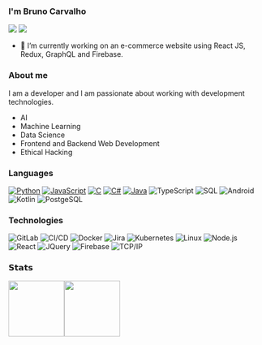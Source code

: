 ### I'm Bruno Carvalho
[![](https://vistr.dev/badge?repo=brnu0&corners=square)](https://github.com/brnuo/vistr.dev)
[![](https://img.shields.io/badge/-@brnu0-%23181717?style=flat-square&logo=github)](https://github.com/brnuo)

- 🔭 I’m currently working on an e-commerce website using React JS, Redux, GraphQL and Firebase.

### About me
I am a developer and I am passionate about working with development technologies.
* AI
* Machine Learning
* Data Science
* Frontend and Backend Web Development
* Ethical Hacking

### Languages

[![Python](https://img.shields.io/badge/-Python-000?&logo=python)](https://github.com/brnu0?tab=repositories&q=&type=&language=python)
[![JavaScript](https://img.shields.io/badge/-JavaScript-000?&logo=JavaScript&logoColor=ddc508)](https://github.com/brnu0?tab=repositories&q=&type=&language=javascript)
[![C](https://img.shields.io/badge/-C-000?&logo=C)](https://github.com/brnu0?tab=repositories&q=&type=&language=c)
[![C#](https://img.shields.io/badge/-c%23%20-000?&logo=c-sharp)](https://github.com/brnu0?tab=repositories&q=&type=&language=c#)
[![Java](https://img.shields.io/badge/-Java-000?&logo=Java&logoColor=007396)](https://github.com/brnu0?tab=repositories&q=&type=&language=java)
![TypeScript](https://img.shields.io/badge/-TypeScript-000?&logo=TypeScript&logoColor=007ACC)
![SQL](https://img.shields.io/badge/-SQL-000?&logo=MySQL&logoColor=4479A1)
![Android](https://img.shields.io/badge/Android-3DDC84?style=for-the-badge&logo=android&logoColor=white)
![Kotlin](https://img.shields.io/badge/Kotlin-0095D5?&style=for-the-badge&logo=kotlin&logoColor=white)
![PostgeSQL](https://img.shields.io/badge/PostgreSQL-316192?style=for-the-badge&logo=postgresql&logoColor=white)


### Technologies

![GitLab](https://img.shields.io/badge/-GitLab-000?&logo=GitLab&logoColor=888)
![CI/CD](https://img.shields.io/badge/-CI%2FCD-000?&logo=CircleCI&logoColor=888)
![Docker](https://img.shields.io/badge/-Docker-000?&logo=Docker)
![Jira](https://img.shields.io/badge/-Jira-000?&logo=Jira-Software&logoColor=0052CC)
![Kubernetes](https://img.shields.io/badge/-Kubernetes-000?&logo=Kubernetes)
![Linux](https://img.shields.io/badge/-Linux-000?&logo=Linux&logoColor=FCC624)
![Node.js](https://img.shields.io/badge/-Node.js-000?&logo=node.js)
![React](https://img.shields.io/badge/-React-000?&logo=React)
![JQuery](https://img.shields.io/badge/-JQuery-000?&logo=JQuery)
![Firebase](https://img.shields.io/badge/-Firebase-000?&logo=Firebase&logoColor=4479A1)
![TCP/IP](https://img.shields.io/badge/-TCP%2FIP-000?&logo=Cisco)

### 𝗦𝘁𝗮𝘁𝘀

<img height="110px" src="https://github-readme-stats.vercel.app/api?username=brnu0&hide_title=true&hide_border=true&show_icons=true&include_all_commits=true&count_private=true&line_height=21&theme=dracula" /><img height="110px" src="https://github-readme-stats.vercel.app/api/top-langs/?username=brnu0&hide=html&hide_title=true&hide_border=true&layout=compact&langs_count=7&exclude_repo=comp426,Redventures-Movie-Quotes&theme=dracula" /></a>

<!--
**brnu0/brnu0** is a ✨ _special_ ✨ repository because its `README.md` (this file) appears on your GitHub profile.
text_color=000&icon_color=000&bg_color=0,ea6161,ffc64d,fffc4d,52fa5a&
text_color=000&icon_color=fff&bg_color=0,52fa5a,4dfcff,c64dff&

Here are some ideas to get you started:

- 🔭 I’m currently working on ...
- 🌱 I’m currently learning ...
- 👯 I’m looking to collaborate on ...
- 🤔 I’m looking for help with ...
- 💬 Ask me about ...
- 📫 How to reach me: ...
- 😄 Pronouns: ...
- ⚡ Fun fact: ...
-->
